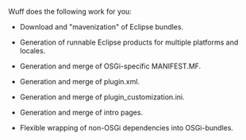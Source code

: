 Wuff does the following work for you:

- Download and "mavenization" of Eclipse bundles.

- Generation of runnable Eclipse products for multiple platforms and locales.

- Generation and merge of OSGi-specific MANIFEST.MF.

- Generation and merge of plugin.xml.

- Generation and merge of plugin_customization.ini.

- Generation and merge of intro pages.

- Flexible wrapping of non-OSGi dependencies into OSGi-bundles.